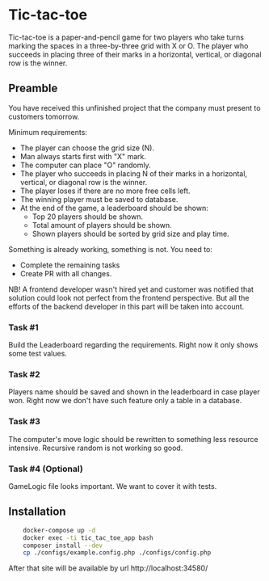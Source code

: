 # Tic-tac-toe

Tic-tac-toe is a paper-and-pencil game for two players who take turns marking the spaces in a three-by-three grid with X or O.
The player who succeeds in placing three of their marks in a horizontal, vertical, or diagonal row is the winner.

## Preamble

You have received this unfinished project that the company must present to customers tomorrow.

Minimum requirements:
- The player can choose the grid size (N).
- Man always starts first with "X" mark.
- The computer can place "O" randomly.
- The player who succeeds in placing N of their marks in a horizontal, vertical, or diagonal row is the winner.
- The player loses if there are no more free cells left.
- The winning player must be saved to database.
- At the end of the game, a leaderboard should be shown:
  - Top 20 players should be shown.
  - Total amount of players should be shown.
  - Shown players should be sorted by grid size and play time.

Something is already working, something is not. You need to:
- Complete the remaining tasks
- Create PR with all changes.

NB! A frontend developer wasn't hired yet and customer was notified that solution could look not perfect from the frontend perspective.
But all the efforts of the backend developer in this part will be taken into account.

### Task #1

Build the Leaderboard regarding the requirements.
Right now it only shows some test values.

### Task #2

Players name should be saved and shown in the leaderboard in case player won.
Right now we don't have such feature only a table in a database.

### Task #3

The computer's move logic should be rewritten to something less resource intensive.
Recursive random is not working so good.

### Task #4 (Optional)

GameLogic file looks important. We want to cover it with tests.

## Installation

```bash
    docker-compose up -d
    docker exec -ti tic_tac_toe_app bash
    composer install --dev
    cp ./configs/example.config.php ./configs/config.php
```

After that site will be available by url http://localhost:34580/
